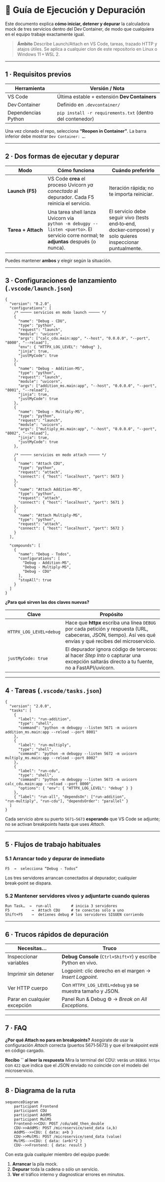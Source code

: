 # 🐞 Guía de Ejecución y Depuración

Este documento explica **cómo iniciar, detener y depurar** la calculadora mock de tres servicios dentro del Dev Container, de modo que cualquiera en el equipo trabaje exactamente igual.

> **Ámbito**
> Describe Launch/Attach en VS Code, tareas, trazado HTTP y atajos útiles.
> Se aplica a cualquier clon de este repositorio en Linux o Windows 11 + WSL 2.

---

## 1 · Requisitos previos

| Herramienta         | Versión / Nota                                            |
| ------------------- | --------------------------------------------------------- |
| VS Code             | Última estable + extensión **Dev Containers**             |
| Dev Container       | Definido en `.devcontainer/`                              |
| Dependencias Python | `pip install -r requirements.txt` (dentro del contenedor) |

Una vez clonado el repo, selecciona **“Reopen in Container”**. La barra inferior debe mostrar `Dev Container: …`.

---

## 2 · Dos formas de ejecutar y depurar

| Modo               | Cómo funciona                                                                                                                         | Cuándo preferirlo                                                                                         |
| ------------------ | ------------------------------------------------------------------------------------------------------------------------------------- | --------------------------------------------------------------------------------------------------------- |
| **Launch (F5)**    | VS Code **crea** el proceso Uvicorn *ya conectado* al depurador. Cada F5 reinicia el servicio.                                        | Iteración rápida; no te importa reiniciar.                                                                |
| **Tarea + Attach** | Una tarea shell lanza Uvicorn vía `python ‑m debugpy --listen <puerto>`. El servicio corre normal; te **adjuntas** después (o nunca). | El servicio debe seguir vivo (tests end‑to‑end, docker‑compose) y solo quieres inspeccionar puntualmente. |

Puedes mantener **ambos** y elegir según la situación.

---

## 3 · Configuraciones de lanzamiento (`.vscode/launch.json`)

```jsonc
{
  "version": "0.2.0",
  "configurations": [
    /* ───── servicios en modo launch ───── */
    {
      "name": "Debug - CDU",
      "type": "python",
      "request": "launch",
      "module": "uvicorn",
      "args": ["calc_cdu.main:app", "--host", "0.0.0.0", "--port", "8000", "--reload"],
      "env": { "HTTPX_LOG_LEVEL": "debug" },
      "jinja": true,
      "justMyCode": true
    },
    {
      "name": "Debug - Addition‑MS",
      "type": "python",
      "request": "launch",
      "module": "uvicorn",
      "args": ["addition_ms.main:app", "--host", "0.0.0.0", "--port", "8001", "--reload"],
      "jinja": true,
      "justMyCode": true
    },
    {
      "name": "Debug - Multiply‑MS",
      "type": "python",
      "request": "launch",
      "module": "uvicorn",
      "args": ["multiply_ms.main:app", "--host", "0.0.0.0", "--port", "8002", "--reload"],
      "jinja": true,
      "justMyCode": true
    },

    /* ───── servicios en modo attach ───── */
    {
      "name": "Attach CDU",
      "type": "python",
      "request": "attach",
      "connect": { "host": "localhost", "port": 5673 }
    },
    {
      "name": "Attach Addition‑MS",
      "type": "python",
      "request": "attach",
      "connect": { "host": "localhost", "port": 5671 }
    },
    {
      "name": "Attach Multiply‑MS",
      "type": "python",
      "request": "attach",
      "connect": { "host": "localhost", "port": 5672 }
    }
  ],

  "compounds": [
    {
      "name": "Debug - Todos",
      "configurations": [
        "Debug - Addition‑MS",
        "Debug - Multiply‑MS",
        "Debug - CDU"
      ],
      "stopAll": true
    }
  ]
}
```

**¿Para qué sirven las dos claves nuevas?**

| Clave                   | Propósito                                                                                                                                                      |
| ----------------------- | -------------------------------------------------------------------------------------------------------------------------------------------------------------- |
| `HTTPX_LOG_LEVEL=debug` | Hace que **httpx** escriba una línea `DEBUG` por cada petición y respuesta (URL, cabeceras, JSON, tiempo). Así ves qué envías y qué recibes del microservicio. |
| `justMyCode: true`      | El depurador ignora código de terceros: al hacer *Step Into* o capturar una excepción saltarás directo a tu fuente, no a FastAPI/uvicorn.                      |

---

## 4 · Tareas (`.vscode/tasks.json`)

```jsonc
{
  "version": "2.0.0",
  "tasks": [
    {
      "label": "run‑addition",
      "type": "shell",
      "command": "python -m debugpy --listen 5671 -m uvicorn addition_ms.main:app --reload --port 8001"
    },
    {
      "label": "run‑multiply",
      "type": "shell",
      "command": "python -m debugpy --listen 5672 -m uvicorn multiply_ms.main:app --reload --port 8002"
    },
    {
      "label": "run‑cdu",
      "type": "shell",
      "command": "python -m debugpy --listen 5673 -m uvicorn calc_cdu.main:app --reload --port 8000",
      "options": { "env": { "HTTPX_LOG_LEVEL": "debug" } }
    },
    { "label": "run‑all", "dependsOn": ["run‑addition", "run‑multiply", "run‑cdu"], "dependsOrder": "parallel" }
  ]
}
```

Cada servicio abre su puerto `5671–5673` **esperando** que VS Code se adjunte; no se activan breakpoints hasta que uses *Attach*.

---

## 5 · Flujos de trabajo habituales

### 5.1 Arrancar todo y depurar de inmediato

```text
F5  →  selecciona “Debug ‑ Todos”
```

Los tres servidores arrancan conectados al depurador; cualquier break‑point se dispara.

### 5.2 Mantener servidores vivos y adjuntarte cuando quieras

```text
Run Task…  →  run‑all         # inicia 3 servidores
F5          →  Attach CDU     # te conectas sólo a uno
Shift+F5    →  detienes debug # los servidores SIGUEN corriendo
```

---

## 6 · Trucos rápidos de depuración

| Necesitas…                   | Truco                                                        |
| ---------------------------- | ------------------------------------------------------------ |
| Inspeccionar variables       | **Debug Console** (`Ctrl+Shift+Y`) y escribe Python en vivo. |
| Imprimir sin detener         | Logpoint: clic derecho en el margen → *Insert Logpoint*.     |
| Ver HTTP cuerpo              | Con `HTTPX_LOG_LEVEL=debug` ya se muestra tamaño y JSON.     |
| Parar en cualquier excepción | Panel Run & Debug ⚙️ → *Break on All Exceptions*.            |

---

## 7 · FAQ

**¿Por qué Attach no para en breakpoints?**
Asegúrate de usar la configuración *Attach* correcta (puertos 5671‑5673) y que el breakpoint esté en código cargado.

**Recibo **************\`\`************** al leer la respuesta**
Mira la terminal del CDU: verás un `DEBUG httpx` con `422` que indica que el JSON enviado no coincide con el modelo del microservicio.

---

## 8 · Diagrama de la ruta

```mermaid
sequenceDiagram
    participant Frontend
    participant CDU
    participant AddMS
    participant MulMS
    Frontend->>CDU: POST /cdu/add_then_double
    CDU->>AddMS: POST /microservice/send_data (a,b)
    AddMS-->>CDU: { data: a+b }
    CDU->>MulMS: POST /microservice/send_data (value)
    MulMS-->>CDU: { data: (a+b)*2 }
    CDU-->>Frontend: { data: result }
```

Con esta guía cualquier miembro del equipo puede:

1. **Arrancar** la pila mock.
2. **Depurar** toda la cadena o sólo un servicio.
3. **Ver** el tráfico interno y diagnosticar errores en minutos.
